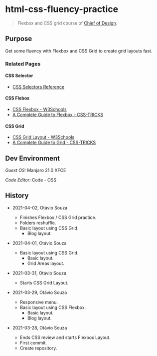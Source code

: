 # html-css-fluency-practice

> Flexbox and CSS grid course of [Chief of Design](https://www.chiefofdesign.com.br/).

## Purpose

Get some fluency with Flexbox and CSS Grid to create grid layouts fast.

### Related Pages

#### CSS Selector
- [CSS Selectors Reference](https://www.w3schools.com/cssref/css_selectors.asp)

#### CSS Flebox
- [CSS Flexbox - W3Schools](https://www.w3schools.com/css/css3_flexbox.asp)
- [A Complete Guide to Flexbox - CSS-TRICKS](https://css-tricks.com/snippets/css/a-guide-to-flexbox/)

#### CSS Grid
- [CSS Grid Layout - W3Schools](https://www.w3schools.com/css/css_grid.asp)
- [A Complete Guide to Grid - CSS-TRICKS](https://css-tricks.com/snippets/css/complete-guide-grid/)

## Dev Environment

_Guest OS:_ Manjaro 21.0 XFCE

_Code Editor:_ Code - OSS

## History

- 2021-04-02, Otávio Souza
  - Finishes Flexbox / CSS Grid practice.
  - Folders reshuffle.
  - Basic layout using CSS Grid.
    - Blog layout.

- 2021-04-01, Otávio Souza
  - Basic layout using CSS Grid.
    - Basic layout.
    - Grid Areas layout.

- 2021-03-31, Otávio Souza
  - Starts CSS Grid Layout.

- 2021-03-29, Otávio Souza
  - Responsive menu.
  - Basic layout using CSS Flexbox.
    - Basic layout.
    - Blog layout.

- 2021-03-28, Otávio Souza
  - Ends CSS review and starts Flexbox Layout.
  - First commit.
  - Create repository.